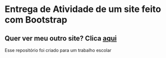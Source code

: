 # Entrega de Atividade de um site feito com Bootstrap
## Quer ver meu outro site? Clica [aqui](https://formularioalunos.netlify.com)
Esse repositório foi criado para um trabalho escolar
